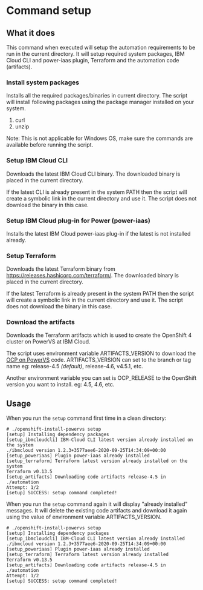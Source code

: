 # Command setup

## What it does

This command when executed will setup the automation requirements to be run in the current directory. It will setup required system packages, IBM Cloud CLI and power-iaas plugin, Terraform and the automation code (artifacts).

### Install system packages
Installs all the required packages/binaries in current directory. The script will install following packages using the package manager installed on your system. 
1. curl
1. unzip

Note: This is not applicable for Windows OS, make sure the commands are available before running the script.

### Setup IBM Cloud CLI

Downloads the latest IBM Cloud CLI binary. The downloaded binary is placed in the current directory.

If the latest CLI is already present in the system PATH then the script will create a symbolic link in the current directory and use it. The script does not download the binary in this case.

### Setup IBM Cloud plug-in for Power (power-iaas)

Installs the latest IBM Cloud power-iaas plug-in if the latest is not installed already.

### Setup Terraform

Downloads the latest Terraform binary from https://releases.hashicorp.com/terraform/. The downloaded binary is placed in the current directory.

If the latest Terraform is already present in the system PATH then the script will create a symbolic link in the current directory and use it. The script does not download the binary in this case.

### Download the artifacts

Downloads the Terraform artifacts which is used to create the OpenShift 4 cluster on PowerVS at IBM Cloud.

The script uses environment variable ARTIFACTS_VERSION to download the [OCP on PowerVS](https://github.com/ocp-power-automation/ocp4-upi-powervs) code. ARTIFACTS_VERSION can set to the branch or tag name eg: release-4.5 _(default)_, release-4.6, v4.5.1, etc.

Another environment variable you can set is OCP_RELEASE to the OpenShift version you want to install. eg: 4.5, 4.6, etc.


## Usage

When you run the `setup` command first time in a clean directory:
```
# ./openshift-install-powervs setup
[setup] Installing dependency packages
[setup_ibmcloudcli] IBM-Cloud CLI latest version already installed on the system
./ibmcloud version 1.2.3+3577aee6-2020-09-25T14:34:09+00:00
[setup_poweriaas] Plugin power-iaas already installed
[setup_terraform] Terraform latest version already installed on the system
Terraform v0.13.5
[setup_artifacts] Downloading code artifacts release-4.5 in ./automation
Attempt: 1/2
[setup] SUCCESS: setup command completed!

```

When you run the `setup` command again it will display "already installed" messages. It will delete the existing code artifacts and download it again using the value of environment variable ARTIFACTS_VERSION.

```
# ./openshift-install-powervs setup
[setup] Installing dependency packages
[setup_ibmcloudcli] IBM-Cloud CLI latest version already installed
./ibmcloud version 1.2.3+3577aee6-2020-09-25T14:34:09+00:00
[setup_poweriaas] Plugin power-iaas already installed
[setup_terraform] Terraform latest version already installed
Terraform v0.13.5
[setup_artifacts] Downloading code artifacts release-4.5 in ./automation
Attempt: 1/2
[setup] SUCCESS: setup command completed!
```
